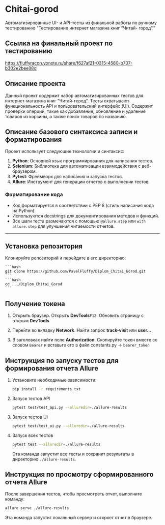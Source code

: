 # Chitai-gorod
Автоматизированные UI- и API-тесты из финальной работы по ручному тестированию  "Тестирование интернет магазина книг “Читай- город”."

## Ссылка на финальный проект по тестированию
https://fluffyracon.yonote.ru/share/f627af21-0315-4580-b707-b302e2bee08d

## Описание проекта

Данный проект содержит набор автоматизированных тестов для интернет-магазина книг "Читай-город". Тесты охватывают функциональность API и пользовательский интерфейс (UI).
Содержит проверки оперций, такие как добавление, обновление и удаление товаров из корзины, а также поиск товаров по названию.

## Описание базового синтаксиса записи и форматирования

Проект использует следующие технологии и синтаксис:

1. **Python**: Основной язык программирования для написания тестов.
2. **Selenium**: Библиотека для автоматизации взаимодействия с веб-браузером.
3. **Pytest**: Фреймворк для написания и запуска тестов.
4. **Allure**: Инструмент для генерации отчетов о выполнении тестов.

### Форматирование кода

- Код форматируется в соответствии с PEP 8 (стиль написания кода на Python).
- Используются docstrings для документирования методов и функций.
- Все шаги теста размечаются с помощью `@allure.step` или `with allure.step` для улучшения читаемости отчетов.

---

## Установка репозитория

Клонируйте репозиторий и перейдите в его директорию:

    ```bash
    git clone https://github.com/PavelFluffy/Diplom_Chitai_Gorod.git
    ```
    ```bash
    cd .../Diplom_Chitai_Gorod
    ```

## Получение токена
1. Открыть браузер. Открыть **DevTools**`F12`. Обновить страницу с открым **DevTools**

2. Перейти во вкладку **Network**. Найти запрос **track-visit** или **user...**

3. В заголовках найти поле **Authorization**. Скопируйте токен вместе со словом `Bearer` и вставьте его в файл constants.py -> `bearer_token`

## Инструкция по запуску тестов для формирования отчета Allure

1. Установите необходимые зависимости:
   ```bash
   pip install -r requirements.txt
   ```

2. Запуск тестов API
   ```bash
   pytest test/test_api.py --alluredir=./allure-results
   ```

3. Запуск тестов UI
   ```bash
   pytest test/test_ui.py --alluredir=./allure-results
   ```

4. Запуск всех тестов
   ```bash
   pytest test --alluredir=./allure-results
   ```

   Эта команда запустит все тесты и сохранит результаты в директорию `./allure-results`.

## Инструкция по просмотру сформированного отчета Allure

После завершения тестов, чтобы просмотреть отчет, выполните команду:
   ```bash
   allure serve ./allure-results
   ```

   Эта команда запустит локальный сервер и откроет отчет в браузере.